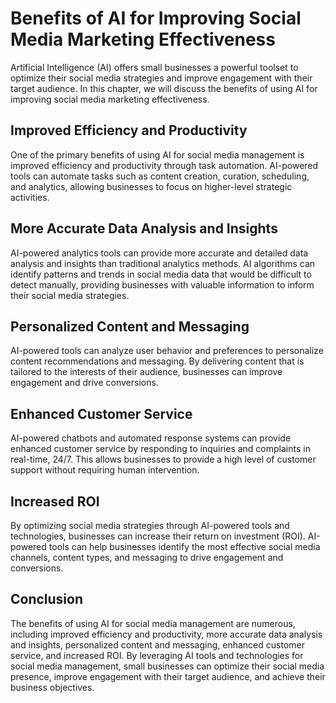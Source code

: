 Benefits of AI for Improving Social Media Marketing Effectiveness
=========================================================================================================================================

Artificial Intelligence (AI) offers small businesses a powerful toolset to optimize their social media strategies and improve engagement with their target audience. In this chapter, we will discuss the benefits of using AI for improving social media marketing effectiveness.

Improved Efficiency and Productivity
------------------------------------

One of the primary benefits of using AI for social media management is improved efficiency and productivity through task automation. AI-powered tools can automate tasks such as content creation, curation, scheduling, and analytics, allowing businesses to focus on higher-level strategic activities.

More Accurate Data Analysis and Insights
----------------------------------------

AI-powered analytics tools can provide more accurate and detailed data analysis and insights than traditional analytics methods. AI algorithms can identify patterns and trends in social media data that would be difficult to detect manually, providing businesses with valuable information to inform their social media strategies.

Personalized Content and Messaging
----------------------------------

AI-powered tools can analyze user behavior and preferences to personalize content recommendations and messaging. By delivering content that is tailored to the interests of their audience, businesses can improve engagement and drive conversions.

Enhanced Customer Service
-------------------------

AI-powered chatbots and automated response systems can provide enhanced customer service by responding to inquiries and complaints in real-time, 24/7. This allows businesses to provide a high level of customer support without requiring human intervention.

Increased ROI
-------------

By optimizing social media strategies through AI-powered tools and technologies, businesses can increase their return on investment (ROI). AI-powered tools can help businesses identify the most effective social media channels, content types, and messaging to drive engagement and conversions.

Conclusion
----------

The benefits of using AI for social media management are numerous, including improved efficiency and productivity, more accurate data analysis and insights, personalized content and messaging, enhanced customer service, and increased ROI. By leveraging AI tools and technologies for social media management, small businesses can optimize their social media presence, improve engagement with their target audience, and achieve their business objectives.


